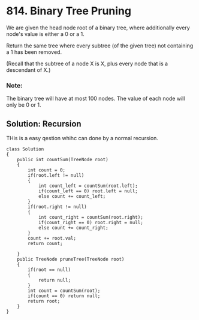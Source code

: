 # 814. Binary Tree Pruning

We are given the head node root of a binary tree, where additionally every node's value is either a 0 or a 1.

Return the same tree where every subtree (of the given tree) not containing a 1 has been removed.

(Recall that the subtree of a node X is X, plus every node that is a descendant of X.)


### Note:

The binary tree will have at most 100 nodes.
The value of each node will only be 0 or 1.

## Solution: Recursion

THis is a easy qestion whihc can done by a normal recursion.

```
class Solution 
{
    public int countSum(TreeNode root)
    {
        int count = 0;
        if(root.left != null)
        {
            int count_left = countSum(root.left);
            if(count_left == 0) root.left = null;
            else count += count_left;
        }
        if(root.right != null)
        {
            int count_right = countSum(root.right);
            if(count_right == 0) root.right = null;
            else count += count_right;
        }
        count += root.val;
        return count;
        
    }
    public TreeNode pruneTree(TreeNode root) 
    {
        if(root == null)
        {
            return null;
        }
        int count = countSum(root);
        if(count == 0) return null;
        return root;
    }
}
```